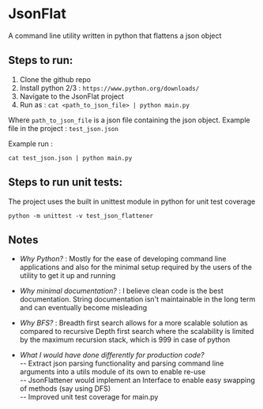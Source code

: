 # JsonFlat

A command line utility written in python that flattens a json object

## Steps to run:

1) Clone the github repo
2) Install python 2/3 : ``https://www.python.org/downloads/``
2) Navigate to the JsonFlat project
3) Run as : ``cat <path_to_json_file> | python main.py``

Where `path_to_json_file` is a json file containing the json object. Example file
in the project : `test_json.json`

Example run :

``cat test_json.json | python main.py``


## Steps to run unit tests:

The project uses the built in unittest module in python for unit test coverage

`python -m unittest -v test_json_flattener`

## Notes

- *Why Python?* : Mostly for the ease of developing command line applications and 
also for the minimal setup required by the users of the utility to get it up and running

- *Why minimal documentation?* : I believe clean code is the best documentation. 
String documentation isn't maintainable in the long term and can eventually become misleading 

- *Why BFS?* : Breadth first search allows for a more scalable solution as compared to recursive Depth first search 
where the scalability is limited by the maximum recursion stack, which is 999 in case of python

- *What I would have done differently for production code?*    
-- Extract json parsing functionality and parsing command line arguments into a utils module of its own to enable re-use   
-- JsonFlattener would implement an Interface to enable easy swapping of methods (say using DFS)     
-- Improved unit test coverage for main.py
 
